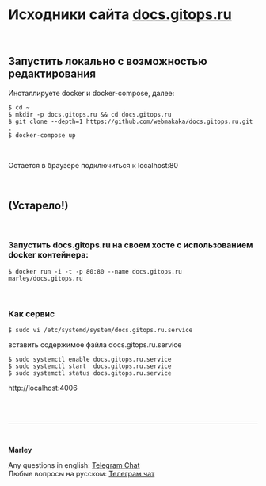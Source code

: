 # Исходники сайта [docs.gitops.ru](https://docs.gitops.ru)

<br/>

## Запустить локально с возможностью редактирования

Инсталлируете docker и docker-compose, далее:

```
$ cd ~
$ mkdir -p docs.gitops.ru && cd docs.gitops.ru
$ git clone --depth=1 https://github.com/webmakaka/docs.gitops.ru.git .
$ docker-compose up
```

<br/>

Остается в браузере подключиться к localhost:80

<br/>

## (Устарело!)

<br/>

### Запустить docs.gitops.ru на своем хосте с использованием docker контейнера:

```
$ docker run -i -t -p 80:80 --name docs.gitops.ru marley/docs.gitops.ru
```

<br/>

### Как сервис

```
$ sudo vi /etc/systemd/system/docs.gitops.ru.service
```

вставить содержимое файла docs.gitops.ru.service

```
$ sudo systemctl enable docs.gitops.ru.service
$ sudo systemctl start  docs.gitops.ru.service
$ sudo systemctl status docs.gitops.ru.service
```

http://localhost:4006

<br/><br/>

---

<br/>

**Marley**

Any questions in english: <a href="https://docs.gitops.ru/chat/">Telegram Chat</a>  
Любые вопросы на русском: <a href="https://docs.gitops.ru/chat/">Телеграм чат</a>
